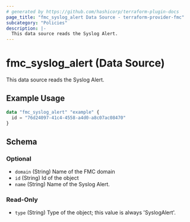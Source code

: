 ```yaml
---
# generated by https://github.com/hashicorp/terraform-plugin-docs
page_title: "fmc_syslog_alert Data Source - terraform-provider-fmc"
subcategory: "Policies"
description: |-
  This data source reads the Syslog Alert.
---
```


# fmc_syslog_alert (Data Source)

This data source reads the Syslog Alert.

## Example Usage

```terraform
data "fmc_syslog_alert" "example" {
  id = "76d24097-41c4-4558-a4d0-a8c07ac08470"
}
```

<!-- schema generated by tfplugindocs -->
## Schema

### Optional

- `domain` (String) Name of the FMC domain
- `id` (String) Id of the object
- `name` (String) Name of the Syslog Alert.

### Read-Only

- `type` (String) Type of the object; this value is always 'SyslogAlert'.
